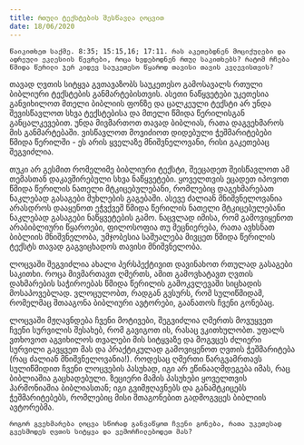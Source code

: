 ```yaml
---
title: რთული ტექსტების შესწავლა ლოცვით
date: 18/06/2020
---
```


`წაიკითხეთ საქმე. 8:35; 15:15,16; 17:11. რას აკეთებდნენ მოციქულები და ადრეული ეკლესიის წევრები, როცა ხვდებოდნენ რთულ საკითხებს? რატომ რჩება წმიდა წერილი ჯერ კიდევ საუკეთესო წყაროდ თავისი თავის კვლევისთვის?`

თავად ღვთის სიტყვა გვთავაზობს საუკეთესო გამოსავალს რთული ბიბლიური ტექსტების განმარტებისთვის. ასეთი ნაწყვეტები უკეთესია განვიხილოთ მთელი ბიბლიის ფონზე და ცალკეული ტექსტი არ უნდა შევისწავლოთ სხვა ტექსტებისა და მთელი წმიდა წერილისგან განცალკევებით. უნდა მივმართოთ თავად ბიბლიას, რათა დაგვეხმაროს მის განმარტებაში. ვისწავლოთ მოვიძიოთ დიდებული ჭეშმარიტებები წმიდა წერილში - ეს არის ყველაზე მნიშვნელოვანი, რისი გაკეთებაც შეგვიძლია.

თუკი არ გესმით რომელიმე ბიბლიური ტექსტი, შეეცადეთ შეისწავლოთ ამ თემასთან დაკავშირებული სხვა ნაწყვეტები. ყოველთვის ეცადეთ იპოვოთ წმიდა წერილის ნათელი მტკიცებულებანი, რომლებიც დაგეხმარებათ ნაკლებად გასაგები მუხლების გაგებაში. ასევე ძალიან მნიშვნელოვანია არასდროს დააყენოთ ეჭვქვეშ წმიდა წერილის ნათელი მტკიცებულებანი ნაკლებად გასაგები ნაწყვეტების გამო. ნაცვლად იმისა, რომ გამოვიყენოთ არაბიბლიური წყაროები, ფილოსოფია თუ მეცნიერება, რათა ავხსნათ ბიბლიის მნიშვნელობა, უმჯობესია საშუალება მივცეთ წმიდა წერილის ტექსტს თავად გაგვიცხადოს თავისი მნიშვნელობა.

ლოცვაში შეგვიძლია ახალი პერსპექტივით დავინახოთ რთულად გასაგები საკითხი. როცა მივმართავთ ღმერთს, ამით გამოვხატავთ ღვთის დახმარების საჭიროებას წმიდა წერილის გამოკვლევაში სიცხადის მოსაპოვებლად. ვლოცულობთ, რადგან გვსურს, რომ სულიწმიდამ, რომელმაც შთააგონა ბიბლიური ავტორები, გაანათოს ჩვენი გონებაც.

ლოცვაში მჟღავნდება ჩვენი მოტივები, შეგვიძლია ღმერთს მოვუყვეთ ჩვენი სურვილის შესახებ, რომ გავიგოთ ის, რასაც ვკითხულობთ. უფალს ვთხოვოთ აგვიხილოს თვალები მის სიტყვაზე და მოგვცეს ძლიერი სურვილი გავყვეთ მას და პრაქტიკულად გამოვიყენოთ ღვთის ჭეშმარიტება (რაც ძალიან მნიშვნელოვანია!). როდესაც ღმერთი წარგვამრთავს სულიწმიდით ჩვენი ლოცვების პასუხად, იგი არ ეწინააღმდეგება იმას, რაც ბიბლიაშია გაცხადებული. ზეციერი მამის პასუხები ყოველთვის ჰარმონიაშია ბიბლიასთან; იგი გვიმჟღავნებს და განამტკიცებს ჭეშმარიტებებს, რომლებიც მისი შთაგონებით გადმოგვცეს ბიბლიის ავტორებმა.

`როგორ გვეხმარება ლოცვა სწორად განვაწყოთ ჩვენი გონება, რათა უკეთესად გვესმოდეს ღვთის სიტყვა და ვემორჩილებოდეთ მას?`